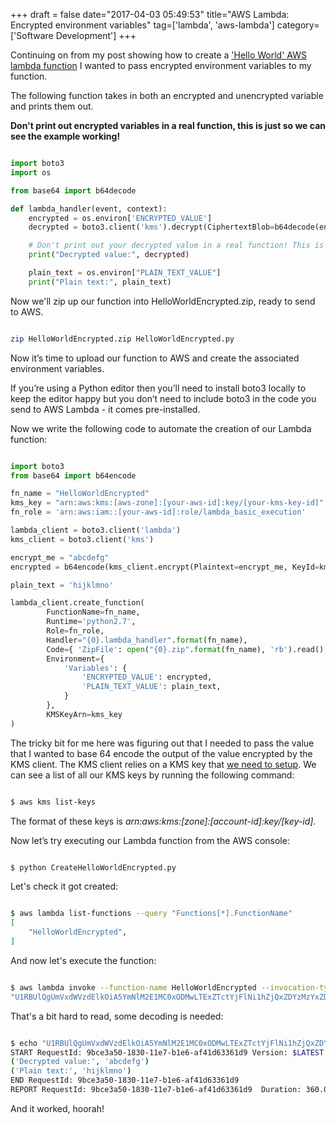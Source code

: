 +++
draft = false
date="2017-04-03 05:49:53"
title="AWS Lambda: Encrypted environment variables"
tag=['lambda', 'aws-lambda']
category=['Software Development']
+++

<p>Continuing on from my post showing how to create a <a href="http://www.markhneedham.com/blog/2017/04/02/aws-lambda-programatically-create-a-python-hello-world-function/">'Hello World' AWS lambda function</a> I wanted to pass encrypted environment variables to my function.</p>


<p>The following function takes in both an encrypted and unencrypted variable and prints them out.</p>


<p>
<strong>Don't print out encrypted variables in a real function, this is just so we can see the example working!</strong>
</p>



~~~python

import boto3
import os

from base64 import b64decode

def lambda_handler(event, context):
    encrypted = os.environ['ENCRYPTED_VALUE']
    decrypted = boto3.client('kms').decrypt(CiphertextBlob=b64decode(encrypted))['Plaintext']

    # Don't print out your decrypted value in a real function! This is just to show how it works.
    print("Decrypted value:", decrypted)

    plain_text = os.environ["PLAIN_TEXT_VALUE"]
    print("Plain text:", plain_text)
~~~

<p>Now we'll zip up our function into HelloWorldEncrypted.zip, ready to send to AWS.</p>



~~~bash

zip HelloWorldEncrypted.zip HelloWorldEncrypted.py
~~~

<p>Now it&#8217;s time to upload our function to AWS and create the associated environment variables.</p>


<p>If you&#8217;re using a Python editor then you&#8217;ll need to install boto3 locally to keep the editor happy but you don&#8217;t need to include boto3 in the code you send to AWS Lambda - it comes pre-installed.</p>


<p>Now we write the following code to automate the creation of our Lambda function:</p>


~~~python

import boto3
from base64 import b64encode

fn_name = "HelloWorldEncrypted"
kms_key = "arn:aws:kms:[aws-zone]:[your-aws-id]:key/[your-kms-key-id]"
fn_role = 'arn:aws:iam::[your-aws-id]:role/lambda_basic_execution'

lambda_client = boto3.client('lambda')
kms_client = boto3.client('kms')

encrypt_me = "abcdefg"
encrypted = b64encode(kms_client.encrypt(Plaintext=encrypt_me, KeyId=kms_key)["CiphertextBlob"])

plain_text = 'hijklmno'

lambda_client.create_function(
        FunctionName=fn_name,
        Runtime='python2.7',
        Role=fn_role,
        Handler="{0}.lambda_handler".format(fn_name),
        Code={ 'ZipFile': open("{0}.zip".format(fn_name), 'rb').read(),},
        Environment={
            'Variables': {
                'ENCRYPTED_VALUE': encrypted,
                'PLAIN_TEXT_VALUE': plain_text,
            }
        },
        KMSKeyArn=kms_key
)
~~~

<p>
The tricky bit for me here was figuring out that I needed to pass the value that I wanted to base 64 encode the output of the value encrypted by the KMS client. The KMS client relies on a KMS key that <a href="http://docs.aws.amazon.com/cli/latest/reference/kms/create-key.html">we need to setup</a>. We can see a list of all our KMS keys by running the following command:
</p>



~~~bash

$ aws kms list-keys
~~~

<p>
The format of these keys is <cite>arn:aws:kms:[zone]:[account-id]:key/[key-id]</cite>.
</p>


<p>Now let&#8217;s try executing our Lambda function from the AWS console:</p>



~~~bash

$ python CreateHelloWorldEncrypted.py
~~~

<p>Let's check it got created:</p>



~~~bash

$ aws lambda list-functions --query "Functions[*].FunctionName"
[
    "HelloWorldEncrypted", 
]
~~~

<p>
And now let's execute the function:
</p>



~~~bash

$ aws lambda invoke --function-name HelloWorldEncrypted --invocation-type RequestResponse --log-type Tail /tmp/out | jq ".LogResult"
"U1RBUlQgUmVxdWVzdElkOiA5YmNlM2E1MC0xODMwLTExZTctYjFlNi1hZjQxZDYzMzYxZDkgVmVyc2lvbjogJExBVEVTVAooJ0RlY3J5cHRlZCB2YWx1ZTonLCAnYWJjZGVmZycpCignUGxhaW4gdGV4dDonLCAnaGlqa2xtbm8nKQpFTkQgUmVxdWVzdElkOiA5YmNlM2E1MC0xODMwLTExZTctYjFlNi1hZjQxZDYzMzYxZDkKUkVQT1JUIFJlcXVlc3RJZDogOWJjZTNhNTAtMTgzMC0xMWU3LWIxZTYtYWY0MWQ2MzM2MWQ5CUR1cmF0aW9uOiAzNjAuMDQgbXMJQmlsbGVkIER1cmF0aW9uOiA0MDAgbXMgCU1lbW9yeSBTaXplOiAxMjggTUIJTWF4IE1lbW9yeSBVc2VkOiAyNCBNQgkK"
~~~

<p>
That's a bit hard to read, some decoding is needed:
</p>



~~~bash

$ echo "U1RBUlQgUmVxdWVzdElkOiA5YmNlM2E1MC0xODMwLTExZTctYjFlNi1hZjQxZDYzMzYxZDkgVmVyc2lvbjogJExBVEVTVAooJ0RlY3J5cHRlZCB2YWx1ZTonLCAnYWJjZGVmZycpCignUGxhaW4gdGV4dDonLCAnaGlqa2xtbm8nKQpFTkQgUmVxdWVzdElkOiA5YmNlM2E1MC0xODMwLTExZTctYjFlNi1hZjQxZDYzMzYxZDkKUkVQT1JUIFJlcXVlc3RJZDogOWJjZTNhNTAtMTgzMC0xMWU3LWIxZTYtYWY0MWQ2MzM2MWQ5CUR1cmF0aW9uOiAzNjAuMDQgbXMJQmlsbGVkIER1cmF0aW9uOiA0MDAgbXMgCU1lbW9yeSBTaXplOiAxMjggTUIJTWF4IE1lbW9yeSBVc2VkOiAyNCBNQgkK" | base64 --decode
START RequestId: 9bce3a50-1830-11e7-b1e6-af41d63361d9 Version: $LATEST
('Decrypted value:', 'abcdefg')
('Plain text:', 'hijklmno')
END RequestId: 9bce3a50-1830-11e7-b1e6-af41d63361d9
REPORT RequestId: 9bce3a50-1830-11e7-b1e6-af41d63361d9	Duration: 360.04 ms	Billed Duration: 400 ms 	Memory Size: 128 MB	Max Memory Used: 24 MB	
~~~

<p>
And it worked, hoorah!
</p>

